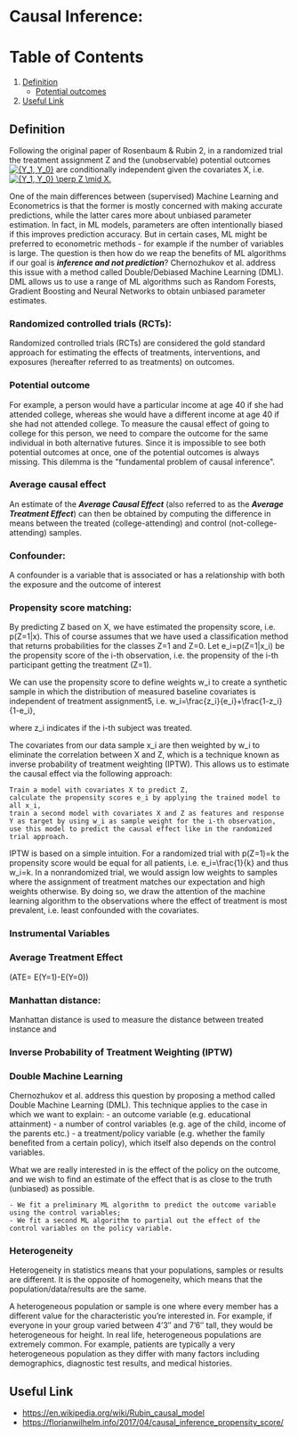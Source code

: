 # Causal Inference:
# Table of Contents
1. [Definition](#definition)
	* [Potential outcomes](#potential)
2. [Useful Link](#link)

## Definition <a name="definition"></a>

Following the original paper of Rosenbaum & Rubin 2, in a randomized trial the treatment assignment Z and the (unobservable) potential outcomes <a href="https://www.codecogs.com/eqnedit.php?latex={Y_1,&space;Y_0}" target="_blank"><img src="https://latex.codecogs.com/gif.latex?{Y_1,&space;Y_0}" title="{Y_1, Y_0}" /></a> are conditionally independent given the covariates X, i.e. <a href="https://www.codecogs.com/eqnedit.php?latex={Y_1,&space;Y_0}&space;\perp&space;Z&space;\mid&space;X." target="_blank"><img src="https://latex.codecogs.com/gif.latex?{Y_1,&space;Y_0}&space;\perp&space;Z&space;\mid&space;X." title="{Y_1, Y_0} \perp Z \mid X." /></a>


One of the main differences between (supervised) Machine Learning and Econometrics is that the former is mostly concerned with making accurate predictions, while the latter cares more about unbiased parameter estimation. In fact, in ML models, parameters are often intentionally biased if this improves prediction accuracy. But in certain cases, ML might be preferred to econometric methods - for example if the number of variables is large. The question is then how do we reap the benefits of ML algorithms if our goal is ***inference and not prediction***? Chernozhukov et al. address this issue with a method called Double/Debiased Machine Learning (DML). DML allows us to use a range of ML algorithms such as Random Forests, Gradient Boosting and Neural Networks to obtain unbiased parameter estimates.


### Randomized controlled trials (RCTs):
Randomized controlled trials (RCTs) are considered the gold standard approach for estimating the effects of treatments, interventions, and exposures (hereafter referred to as treatments) on outcomes.

### Potential outcome <a name="potential"></a>
For example, a person would have a particular income at age 40 if she had attended college, whereas she would have a different income at age 40 if she had not attended college. To measure the causal effect of going to college for this person, we need to compare the outcome for the same individual in both alternative futures. Since it is impossible to see both potential outcomes at once, one of the potential outcomes is always missing. This dilemma is the "fundamental problem of causal inference". 

### Average causal effect
An estimate of the ***Average Causal Effect*** (also referred to as the ***Average Treatment Effect***) can then be obtained by computing the difference in means between the treated (college-attending) and control (not-college-attending) samples. 

### Confounder:
A confounder is a variable that is associated or has a relationship with both the exposure and the outcome of interest
### Propensity score matching: 
By predicting Z based on X, we have estimated the propensity score, i.e. p(Z=1|x). This of course assumes that we have used a classification method that returns probabilities for the classes Z=1 and Z=0. Let e_i=p(Z=1|x_i) be the propensity score of the i-th observation, i.e. the propensity of the i-th participant getting the treatment (Z=1).

We can use the propensity score to define weights w_i to create a synthetic sample in which the distribution of measured baseline covariates is independent of treatment assignment5, i.e.
w_i=\frac{z_i}{e_i}+\frac{1-z_i}{1-e_i},

where z_i indicates if the i-th subject was treated.

The covariates from our data sample x_i are then weighted by w_i to eliminate the correlation between X and Z, which is a technique known as inverse probability of treatment weighting (IPTW). This allows us to estimate the causal effect via the following approach:

    Train a model with covariates X to predict Z,
    calculate the propensity scores e_i by applying the trained model to all x_i,
    train a second model with covariates X and Z as features and response Y as target by using w_i as sample weight for the i-th observation,
    use this model to predict the causal effect like in the randomized trial approach.

IPTW is based on a simple intuition. For a randomized trial with p(Z=1)=k the propensity score would be equal for all patients, i.e. e_i=\frac{1}{k} and thus w_i=k. In a nonrandomized trial, we would assign low weights to samples where the assignment of treatment matches our expectation and high weights otherwise. By doing so, we draw the attention of the machine learning algorithm to the observations where the effect of treatment is most prevalent, i.e. least confounded with the covariates.


### Instrumental Variables

### Average Treatment Effect 
(ATE= E(Y=1)-E(Y=0))

### Manhattan distance:
Manhattan distance is used to measure the distance between treated instance and 

### Inverse Probability of Treatment Weighting (IPTW)


### Double Machine Learning
Chernozhukov et al. address this question by proposing a method called Double Machine Learning (DML). This technique applies to the case in which we want to explain:
	- an outcome variable (e.g. educational attainment)
	- a number of control variables (e.g. age of the child, income of the parents etc.)
	- a treatment/policy variable (e.g. whether the family benefited from a certain policy), which itself also depends on the control variables. 

What we are really interested in is the effect of the policy on the outcome, and we wish to find an estimate of the effect that is as close to the truth (unbiased) as possible.

	- We fit a preliminary ML algorithm to predict the outcome variable using the control variables;	
	- We fit a second ML algorithm to partial out the effect of the control variables on the policy variable.

### Heterogeneity
Heterogeneity in statistics means that your populations, samples or results are different. It is the opposite of homogeneity, which means that the population/data/results are the same. 

A heterogeneous population or sample is one where every member has a different value for the characteristic you’re interested in. For example, if everyone in your group varied between 4’3″ and 7’6″ tall, they would be heterogeneous for height. In real life, heterogeneous populations are extremely common. For example, patients are typically a very heterogeneous population as they differ with many factors including demographics, diagnostic test results, and medical histories. 




## Useful Link <a name="link"></a>
* https://en.wikipedia.org/wiki/Rubin_causal_model
* https://florianwilhelm.info/2017/04/causal_inference_propensity_score/
